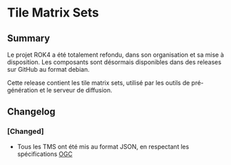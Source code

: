 # Tile Matrix Sets

## Summary

Le projet ROK4 a été totalement refondu, dans son organisation et sa mise à disposition. Les composants sont désormais disponibles dans des releases sur GitHub au format debian.

Cette release contient les tile matrix sets, utilisé par les outils de pré-génération et le serveur de diffusion.

## Changelog

### [Changed]

* Tous les TMS ont été mis au format JSON, en respectant les spécifications [OGC](https://github.com/opengeospatial/2D-Tile-Matrix-Set/blob/master/schemas/tms/2.0/json/tileMatrixSet.json)

<!-- 
### [Added]

### [Changed]

### [Deprecated]

### [Removed]

### [Fixed]

### [Security] 
-->